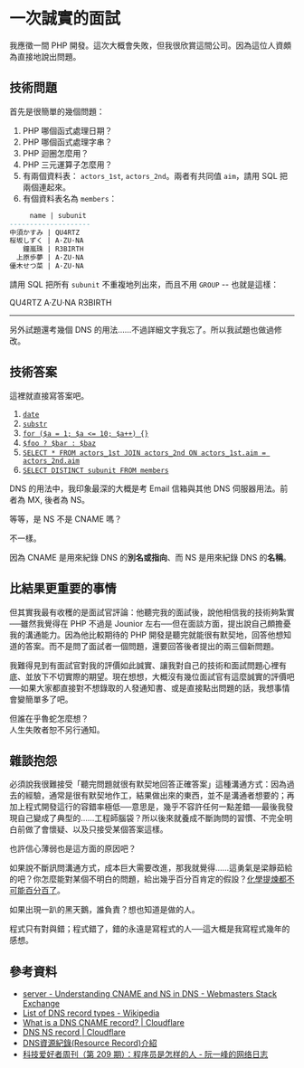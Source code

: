 # 一次誠實的面試

我應徵一間 PHP 開發。這次大概會失敗，但我很欣賞這間公司。因為這位人資頗為直接地說出問題。

## 技術問題

首先是很簡單的幾個問題：

1. PHP 哪個函式處理日期？
2. PHP 哪個函式處理字串？
3. PHP 迴圈怎麼用？
4. PHP 三元運算子怎麼用？
5. 有兩個資料表： `actors_1st`, `actors_2nd`。兩者有共同值 `aim`，請用 SQL 把兩個連起來。
6. 有個資料表名為 `members`：

```sql
　　　name | subunit
--------------------
中須かすみ | QU4RTZ
桜坂しずく | A·ZU·NA
　　鐘嵐珠 | R3BIRTH
　上原歩夢 | A·ZU·NA
優木せつ菜 | A·ZU·NA
```

請用 SQL 把所有 `subunit` 不重複地列出來，而且不用 `GROUP` -- 也就是這樣：

QU4RTZ
A·ZU·NA
R3BIRTH

---

另外試題還考幾個 DNS 的用法……不過詳細文字我忘了。所以我試題也做過修改。

## 技術答案

這裡就直接寫答案吧。

1. [`date`](https://www.php.net/manual/en/function.date.php)
2. [`substr`](https://www.php.net/manual/en/function.substr.php)
3. [`for ($a = 1; $a <= 10; $a++) {}`](https://www.php.net/manual/en/control-structures.for.php)
4. [`$foo ? $bar : $baz`](https://www.php.net/manual/en/language.operators.comparison.php#language.operators.comparison.ternary)
5. [`SELECT * FROM actors_1st JOIN actors_2nd ON actors_1st.aim = actors_2nd.aim`](https://dev.mysql.com/doc/refman/8.0/en/join.html)
6. [`SELECT DISTINCT subunit FROM members`](https://dev.mysql.com/doc/refman/8.4/en/distinct-optimization.html)

DNS 的用法中，我印象最深的大概是考 Email 信箱與其他 DNS 伺服器用法。前者為 MX, 後者為 NS。

等等，是 NS 不是 CNAME 嗎？

不一樣。

因為 CNAME 是用來紀錄 DNS 的**別名或指向**、而 NS 是用來紀錄 DNS 的**名稱**。

## 比結果更重要的事情

但其實我最有收穫的是面試官評論：他聽完我的面試後，說他相信我的技術夠紮實──雖然我覺得在 PHP 不過是 Jounior 左右──但在面談方面，提出說自己頗擔憂我的溝通能力。因為他比較期待的 PHP 開發是聽完就能很有默契地，回答他想知道的答案。而不是問了面試者一個問題，還要回答後者提出的兩三個新問題。

我難得見到有面試官對我的評價如此誠實、讓我對自己的技術和面試問題心裡有底、並放下不切實際的期望。現在想想，大概沒有幾位面試官有這麼誠實的評價吧──如果大家都直接對不想錄取的人發通知書、或是直接點出問題的話，我想事情會變簡單多了吧。

但誰在乎魯蛇怎麼想？  
人生失敗者恕不另行通知。

## 雜談抱怨

必須說我很難接受「聽完問題就很有默契地回答正確答案」這種溝通方式：因為過去的經驗，通常是很有默契地作工，結果做出來的東西，並不是溝通者想要的；再加上程式開發這行的容錯率極低──意思是，幾乎不容許任何一點差錯──最後我發現自己變成了典型的……工程師腦袋？所以後來就養成不斷詢問的習慣、不完全明白前做了會懷疑、以及只接受某個答案這樣。

也許信心薄弱也是這方面的原因吧？

如果說不斷訊問溝通方式，成本巨大需要改進，那我就覺得……這勇氣是梁靜茹給的吧？你怎麼能對某個不明白的問題，給出幾乎百分百肯定的假設？[化學提煉都不可能百分百了](https://chemistry.stackexchange.com/q/65180)。

如果出現一趴的黑天鵝，誰負責？想也知道是做的人。

程式只有對與錯；程式錯了，錯的永遠是寫程式的人──這大概是我寫程式幾年的感想。

## 參考資料

* [server - Understanding CNAME and NS in DNS - Webmasters Stack Exchange](https://webmasters.stackexchange.com/a/78191)
* [List of DNS record types - Wikipedia](https://en.wikipedia.org/wiki/List_of_DNS_record_types)
* [What is a DNS CNAME record? | Cloudflare](https://www.cloudflare.com/en-gb/learning/dns/dns-records/dns-cname-record)
* [DNS NS record | Cloudflare](https://www.cloudflare.com/en-gb/learning/dns/dns-records/dns-ns-record)
* [DNS資源紀錄(Resource Record)介紹](http://dns-learning.twnic.net.tw/bind/intro6.html)
* [科技爱好者周刊（第 209 期）：程序员是怎样的人 - 阮一峰的网络日志](https://www.ruanyifeng.com/blog/2022/06/weekly-issue-209.html)
